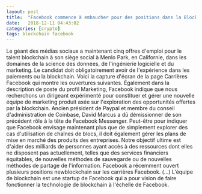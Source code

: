 ```yaml
---
layout: post
title:  "Facebook commence à embaucher pour des positions dans la Blockchain, continue sa date secrète avec les cryptomonnaies"
date:   2018-12-11 04:43:02
categories: [crypto]
tags: blockchain facebook
---
```

Le géant des médias sociaux a maintenant cinq offres d&#39;emploi pour le talent blockchain à son siège social à Menlo Park, en Californie, dans les domaines de la science des données, de l&#39;ingénierie logicielle et du marketing. Le candidat doit obligatoirement avoir de l&#39;expérience dans les paiements ou la blockchain. Voici la capture d&#39;écran de la page Carrières Facebook qui montre les ouvertures suivantes. Également dans la description de poste du profil Marketing, Facebook indique que nous recherchons un dirigeant expérimenté pour constituer et gérer une nouvelle équipe de marketing produit axée sur l&#39;exploration des opportunités offertes par la blockchain. Ancien président de Paypal et membre du conseil d&#39;administration de Coinbase, David Marcus a dû démissionner de son précédent rôle à la tête de Facebook Messenger. Peut-être pour indiquer que Facebook envisage maintenant plus que de simplement explorer des cas d&#39;utilisation de chaînes de blocs, il doit également gérer les plans de mise en marché des produits des entreprises. Notre objectif ultime est d&#39;aider des milliards de personnes ayant accès à des ressources dont elles ne disposent pas actuellement, telles que des services financiers équitables, de nouvelles méthodes de sauvegarde ou de nouvelles méthodes de partage de l&#39;information. Facebook a récemment ouvert plusieurs positions newblockchain sur les carrières Facebook. (...) L&#39;équipe de blockchain est une startup de Facebook qui a pour vision de faire fonctionner la technologie de blockchain à l&#39;échelle de Facebook.
